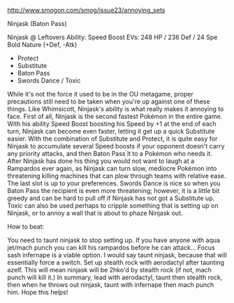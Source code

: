 http://www.smogon.com/smog/issue23/annoying_sets


Ninjask (Baton Pass)

Ninjask @ Leftovers
Ability: Speed Boost
EVs: 248 HP / 236 Def / 24 Spe
Bold Nature (+Def, -Atk)
- Protect
- Substitute
- Baton Pass
- Swords Dance / Toxic

While it's not the force it used to be in the OU metagame, proper precautions still need to be taken when you're up against one of these things. Like Whimsicott, Ninjask's ability is what really makes it annoying to face. First of all, Ninjask is the second fastest Pokémon in the entire game. With his ability Speed Boost boosting his Speed by +1 at the end of each turn, Ninjask can become even faster, letting it get up a quick Substitute easier. With the combination of Substitute and Protect, it is quite easy for Ninjask to accumulate several Speed boosts if your opponent doesn't carry any priority attacks, and then Baton Pass it to a Pokémon who needs it. After Ninjask has done his thing you would not want to laugh at a Rampardos ever again, as Ninjask can turn slow, mediocre Pokémon into threatening killing machines that can plow through teams with relative ease. The last slot is up to your preferences. Swords Dance is nice so when you Baton Pass the recipient is even more threatening; however, it is a little bit greedy and can be hard to pull off if Ninjask has not got a Substitute up. Toxic can also be used perhaps to cripple something that is setting up on Ninjask, or to annoy a wall that is about to phaze Ninjask out.


How to beat:

You need to taunt ninjask to stop setting up. If you have anyone with aqua jet/mach punch you can kill his rampardos before he can attack... Focus sash infernape is a viable option. I would say taunt ninjask, because that will essentially force a switch. Set up stealth rock with aerodactyl after taunting azelf. This will mean ninjask will be 2hko'd by stealth rock (if not, mach punch will kill it.) In summary, lead with aerodactyl, taunt then stealth rock, then when he throws out ninjask, taunt with infernape then mach punch him. Hope this helps!

